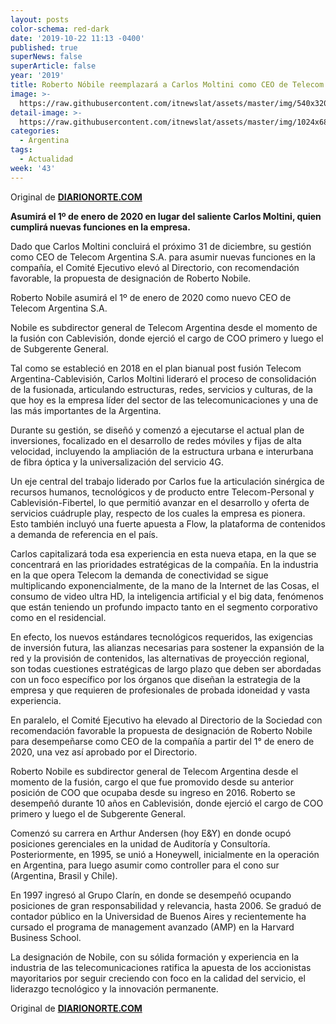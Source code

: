 ```yaml
---
layout: posts
color-schema: red-dark
date: '2019-10-22 11:13 -0400'
published: true
superNews: false
superArticle: false
year: '2019'
title: Roberto Nóbile reemplazará a Carlos Moltini como CEO de Telecom Argentina S.A.
image: >-
  https://raw.githubusercontent.com/itnewslat/assets/master/img/540x320/Roberto-Nobile-p.jpg
detail-image: >-
  https://raw.githubusercontent.com/itnewslat/assets/master/img/1024x680/Roberto-Nobile-g.jpg
categories:
  - Argentina
tags:
  - Actualidad
week: '43'
---
```

Original de **[DIARIONORTE.COM](http://www.diarionorte.com/article/184767/roberto-nobile-sera-el-nuevo-ceo-de-telecom)**

**Asumirá el 1º de enero de 2020 en lugar del saliente Carlos Moltini, quien cumplirá nuevas funciones en la empresa.**

Dado que Carlos Moltini concluirá el próximo 31 de diciembre, su gestión como CEO de Telecom Argentina S.A. para asumir nuevas funciones en la compañía, el Comité Ejecutivo elevó al Directorio, con recomendación favorable, la propuesta de designación de Roberto Nobile.

Roberto Nobile asumirá el 1º de enero de 2020 como nuevo CEO de Telecom Argentina S.A.

Nobile es subdirector general de Telecom Argentina desde el momento de la fusión con Cablevisión, donde ejerció el cargo de COO primero y  luego el de Subgerente General.

Tal como se estableció en 2018 en el plan bianual post fusión Telecom Argentina-Cablevisión, Carlos Moltini lideraró el proceso de consolidación de la fusionada, articulando estructuras, redes, servicios y culturas, de la que hoy es la empresa líder del sector de las telecomunicaciones y una de las más importantes de la Argentina.

Durante su gestión, se diseñó y comenzó a ejecutarse el actual plan de inversiones, focalizado en el desarrollo de redes móviles y fijas de alta velocidad, incluyendo la ampliación de la estructura urbana e interurbana de fibra óptica y la universalización del servicio 4G.

Un eje central del trabajo liderado por Carlos fue la articulación sinérgica de recursos humanos, tecnológicos y de producto entre Telecom-Personal y Cablevisión-Fibertel, lo que permitió avanzar en el desarrollo y oferta de servicios cuádruple play, respecto de los cuales la empresa es pionera. Esto también incluyó una fuerte apuesta a Flow, la plataforma de contenidos a demanda de referencia en el país.

Carlos capitalizará toda esa experiencia en esta nueva etapa, en la que se concentrará en las prioridades estratégicas de la compañía. En la industria en la que opera Telecom la demanda de conectividad se sigue multiplicando exponencialmente, de la mano de la Internet de las Cosas, el consumo de video ultra HD, la inteligencia artificial y el big data, fenómenos que están teniendo un profundo impacto tanto en el segmento corporativo como en el residencial.

En efecto, los nuevos estándares tecnológicos requeridos, las exigencias de inversión futura, las alianzas necesarias para sostener la expansión de la red y la provisión de contenidos, las alternativas de proyección regional, son todas cuestiones estratégicas de largo plazo que deben ser abordadas con un foco específico por los órganos que diseñan la estrategia de la empresa y que requieren de profesionales de probada idoneidad y vasta experiencia.

En paralelo, el Comité Ejecutivo ha elevado al Directorio de la Sociedad con recomendación favorable la propuesta de designación de Roberto Nobile para desempeñarse como CEO de la compañía a partir del 1° de enero de 2020, una vez así aprobado por el Directorio.

Roberto Nobile es subdirector general de Telecom Argentina desde el momento de la fusión, cargo el que fue promovido desde su anterior posición de COO que ocupaba desde su ingreso en 2016. Roberto se desempeñó durante 10 años en Cablevisión, donde ejerció el cargo de COO primero y  luego el de Subgerente General.

Comenzó su carrera en Arthur Andersen (hoy E&Y) en donde ocupó posiciones gerenciales en la unidad de Auditoría y Consultoría. Posteriormente, en 1995, se unió a Honeywell, inicialmente en la operación en Argentina, para luego asumir como controller para el cono sur (Argentina, Brasil y Chile).

En 1997 ingresó al Grupo Clarín, en donde se desempeñó ocupando posiciones de gran responsabilidad y relevancia, hasta 2006. Se graduó de contador público en la Universidad de Buenos Aires y recientemente ha cursado el programa de management avanzado (AMP) en la Harvard Business School.

La designación de Nobile, con su sólida formación y experiencia en la industria de las telecomunicaciones ratifica la apuesta de los accionistas mayoritarios por seguir creciendo con foco en la calidad del servicio, el liderazgo tecnológico y la innovación permanente.

Original de **[DIARIONORTE.COM](http://www.diarionorte.com/article/184767/roberto-nobile-sera-el-nuevo-ceo-de-telecom)**
